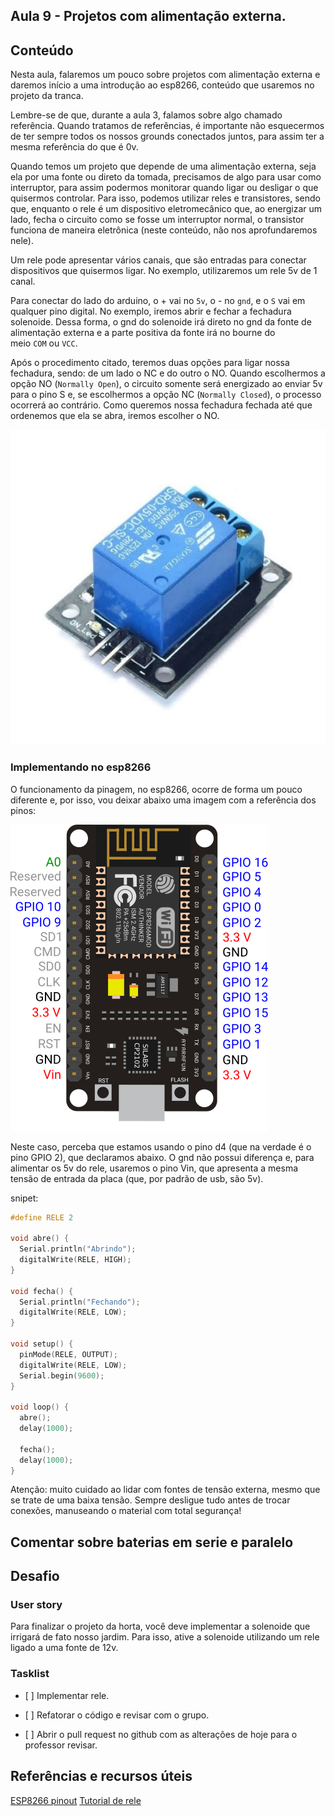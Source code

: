 ## Aula 9 - Projetos com alimentação externa.

## Conteúdo

Nesta aula, falaremos um pouco sobre projetos com alimentação externa e daremos início a uma introdução ao esp8266, conteúdo que usaremos no projeto da tranca.

Lembre-se de que, durante a aula 3, falamos sobre algo chamado referência. Quando tratamos de referências, é importante não esquecermos de ter sempre todos os nossos grounds conectados juntos, para assim ter a mesma referência do que é 0v.

Quando temos um projeto que depende de uma alimentação externa, seja ela por uma fonte ou direto da tomada, precisamos de algo para usar como interruptor, para assim podermos monitorar quando ligar ou desligar o que quisermos controlar. Para isso, podemos utilizar reles e transistores, sendo que, enquanto o rele é um dispositivo eletromecânico que, ao energizar um lado, fecha o circuito como se fosse um interruptor normal, o transistor funciona de maneira eletrônica (neste conteúdo, não nos aprofundaremos nele).

Um rele pode apresentar vários canais, que são entradas para conectar dispositivos que quisermos ligar. No exemplo, utilizaremos um rele 5v de 1 canal.

Para conectar do lado do arduino, o + vai no `5v`, o - no `gnd`, e o `S` vai em qualquer pino digital. No exemplo, iremos abrir e fechar a fechadura solenoide. Dessa forma, o gnd do solenoide irá direto no gnd da fonte de alimentação externa e a parte positiva da fonte irá no bourne do meio `COM` ou `VCC`.

Após o procedimento citado, teremos duas opções para ligar nossa fechadura, sendo: de um lado o NC e do outro o NO. Quando escolhermos a opção NO (`Normally Open`), o circuito somente será energizado ao enviar 5v para o pino S e, se escolhermos a opção NC (`Normally Closed`), o processo ocorrerá ao contrário. Como queremos nossa fechadura fechada até que ordenemos que ela se abra, iremos escolher o NO.

![RELE](../../img/doc/rele.jpeg)


### Implementando no esp8266

O funcionamento da pinagem, no esp8266, ocorre de forma um pouco diferente e, por isso, vou deixar abaixo uma imagem com a referência dos pinos:

![esp](../../img/doc/esp.png)

Neste caso, perceba que estamos usando o pino d4 (que na verdade é o pino GPIO 2), que declaramos abaixo. O gnd não possui diferença e, para alimentar os 5v do rele, usaremos o pino Vin, que apresenta a mesma tensão de entrada da placa (que, por padrão de usb, são 5v).

snipet:

```cpp
#define RELE 2

void abre() {
  Serial.println("Abrindo");
  digitalWrite(RELE, HIGH);
}

void fecha() {
  Serial.println("Fechando");
  digitalWrite(RELE, LOW);
}

void setup() {
  pinMode(RELE, OUTPUT);
  digitalWrite(RELE, LOW);
  Serial.begin(9600);
}

void loop() {
  abre();
  delay(1000);

  fecha();
  delay(1000);
}
```

Atenção: muito cuidado ao lidar com fontes de tensão externa, mesmo que se trate de uma baixa tensão. Sempre desligue tudo antes de trocar conexões, manuseando o material com total segurança!

## Comentar sobre baterias em serie e paralelo


## Desafio

### User story

Para finalizar o projeto da horta, você deve implementar a solenoide que irrigará de fato nosso jardim. Para isso, ative a solenoide utilizando um rele ligado a uma fonte de 12v.

### Tasklist

* [ ] Implementar rele.

* [ ] Refatorar o código e revisar com o grupo.

* [ ] Abrir o pull request no github com as alterações de hoje para o professor revisar.


## Referências e recursos úteis

[ESP8266 pinout](https://mechatronicsblog.com/esp8266-nodemcu-pinout-for-arduino-ide/)
[Tutorial de rele](https://blogmasterwalkershop.com.br/arduino/como-usar-com-arduino-modulo-rele-5v-1-canal/)
